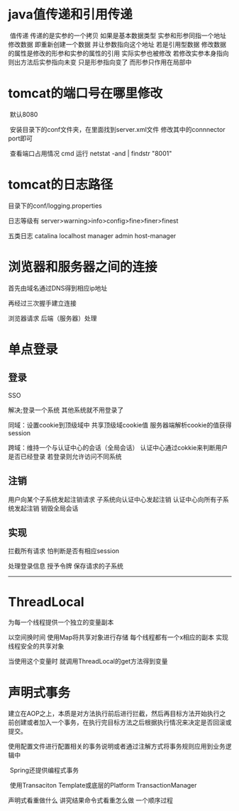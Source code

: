 #  java值传递和引用传递

​	值传递  传递的是实参的一个拷贝 如果是基本数据类型  实参和形参同指一个地址 修改数据 即重新创建一个数据 并让参数指向这个地址       若是引用型数据  修改数据的属性是修改的形参和实参的属性的引用  实际实参也被修改 若修改实参本身指向 则出方法后实参指向未变 只是形参指向变了  而形参只作用在局部中

# tomcat的端口号在哪里修改

​	默认8080

​	安装目录下的conf文件夹，在里面找到server.xml文件  修改其中的connnector port即可

​	查看端口占用情况 cmd 运行 netstat -and | findstr "8001"

#  tomcat的日志路径

目录下的conf/logging.properties

日志等级有 server>warning>info>config>fine>finer>finest

五类日志 catalina localhost manager admin host-manager

#  浏览器和服务器之间的连接

首先由域名通过DNS得到相应ip地址  

再经过三次握手建立连接

浏览器请求  后端（服务器）处理

#  单点登录

## 登录

SSO

解决;登录一个系统  其他系统就不用登录了

同域：设置cookie到顶级域中  共享顶级域cookie值  服务器端解析cookie的值获得session

跨域：维持一个与认证中心的会话（全局会话）  认证中心通过cokkie来判断用户是否已经登录  若登录则允许访问不同系统

## 注销

用户向某个子系统发起注销请求   子系统向认证中心发起注销  认证中心向所有子系统发起注销 销毁全局会话

## 实现

拦截所有请求 怕判断是否有相应session

处理登录信息 授予令牌  保存请求的子系统

****

# ThreadLocal

为每一个线程提供一个独立的变量副本

以空间换时间   使用Map将共享对象进行存储 每个线程都有一个x相应的副本  实现线程安全的共享对象   

当使用这个变量时  就调用ThreadLocal的get方法得到变量



# 声明式事务

建立在AOP之上，本质是对方法执行前后进行拦截，然后再目标方法开始执行之前创建或者加入一个事务，在执行完目标方法之后根据执行情况来决定是否回滚或提交。

使用配置文件进行配置相关的事务说明或者通过注解方式将事务规则应用到业务逻辑中

​	Spring还提供编程式事务

​	使用Transaciton Template或底层的Platform TransactionManager

声明式看重做什么  讲究结果命令式看重怎么做 一个顺序过程



















